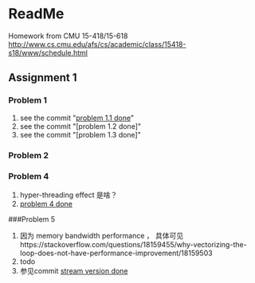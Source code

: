 # ReadMe

Homework from CMU 15-418/15-618 http://www.cs.cmu.edu/afs/cs/academic/class/15418-s18/www/schedule.html

## Assignment 1

### Problem 1

1. see the commit "[problem 1.1 done](https://github.com/jsjtxietian/ParallelComputing/commit/67156fa565732b3a75957fa8bfd3fc9d14b03b17)"
2. see the commit "[problem 1.2 done]"
3. see the commit "[problem 1.3 done]"

### Problem 2



### Problem 4

1. hyper-threading effect 是啥？
2. [problem 4 done](https://github.com/jsjtxietian/ParallelComputing/commit/027faa3103b42be4b2473d7c463fd40700484e42)


###Problem 5

1. 因为 memory bandwidth performance ， 具体可见https://stackoverflow.com/questions/18159455/why-vectorizing-the-loop-does-not-have-performance-improvement/18159503
2. todo
3. 参见commit [stream version done](https://github.com/jsjtxietian/ParallelComputing/commit/28eed745a2028f255e3d5b10dee99abdf429dac7)